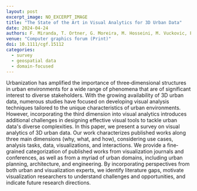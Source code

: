 ```yaml
---
layout: post
excerpt_image: NO_EXCERPT_IMAGE
title: "The State of the Art in Visual Analytics for 3D Urban Data"
date: 2024-04-24
authors: F. Miranda, T. Ortner, G. Moreira, M. Hosseini, M. Vuckovic, F. Biljecki, C. Silva, M. Lage & N. Ferreira
venue: "Computer graphics forum (Print)"
doi: 10.1111/cgf.15112
categories:
  - survey
  - geospatial data
  - domain-focused
---
```

Urbanization has amplified the importance of three‐dimensional structures in urban environments for a wide range of phenomena that are of significant interest to diverse stakeholders. With the growing availability of 3D urban data, numerous studies have focused on developing visual analysis techniques tailored to the unique characteristics of urban environments. However, incorporating the third dimension into visual analytics introduces additional challenges in designing effective visual tools to tackle urban data's diverse complexities. In this paper, we present a survey on visual analytics of 3D urban data. Our work characterizes published works along three main dimensions (why, what, and how), considering use cases, analysis tasks, data, visualizations, and interactions. We provide a fine‐grained categorization of published works from visualization journals and conferences, as well as from a myriad of urban domains, including urban planning, architecture, and engineering. By incorporating perspectives from both urban and visualization experts, we identify literature gaps, motivate visualization researchers to understand challenges and opportunities, and indicate future research directions.
